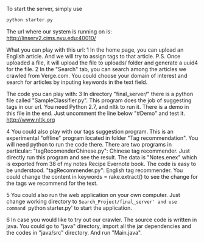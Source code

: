 To start the server, simply use
```python
python starter.py
```

The url where our system is running on is: http://linserv2.cims.nyu.edu:40010/

What you can play with this url:
1 In the home page, you can upload an English article. And we will try to assign tags to that article.
P.S. Once uploaded a file, it will upload the file to uploads/ folder and generate a uuid4 for the file.
2 In the "Search" tab, you can search among the articles we crawled from Verge.com. You could choose your domain of interest and search
for articles by inputing keywords in the text field.

The code you can play with:
3 In directory "final_server/" there is a python file called "SampleClassifier.py". This program does the job of suggesting tags in our url.
You need Python 2.7, and nltk to run it. There is a demo in this file in the end. Just uncomment the line below "#Demo" and test it.
http://www.nltk.org

4 You could also play with our tags suggestion program. This is an experimental "offline" program located in folder "Tag recommendation".
You will need python to run the code there.
There are two programs in particular:
"tagRecomenderChinese.py": Chinese tag recommender. Just directly run this program and see the result. The data is "Notes.enex" which is exported from 38 of my notes Recipe Evernote book. The code is easy to be understood.
"tagRecommender.py": English tag recommender. You could change the content in keywords = rake.extract() to see the change for the tags we recommend for the text.

5 You could also run the web application on your own computer.
Just change working directory to `Search_Project/final_server' and use command `python starter.py' to start the application. 

6 In case you would like to try out our crawler. 
The source code is written in java. You could go to "java" directory, import all the jar dependencies and the codes in "java/src" directory. And run "Main.java". 